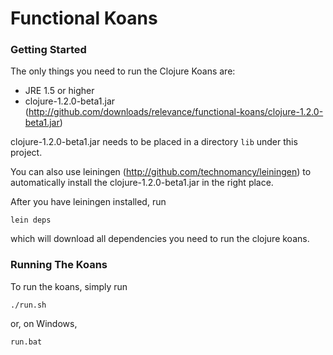 # Functional Koans


### Getting Started

The only things you need to run the Clojure Koans are:

- JRE 1.5 or higher
- clojure-1.2.0-beta1.jar
  (http://github.com/downloads/relevance/functional-koans/clojure-1.2.0-beta1.jar)

clojure-1.2.0-beta1.jar needs to be placed in a directory `lib` under this project.

You can also use leiningen (http://github.com/technomancy/leiningen) to
automatically install the clojure-1.2.0-beta1.jar in the right place.

After you have leiningen installed, run

`lein deps`

which will download all dependencies you need to run the clojure koans.


### Running The Koans

To run the koans, simply run

`./run.sh`

or, on Windows,

`run.bat`
